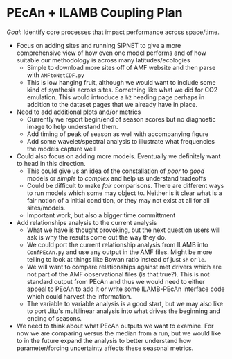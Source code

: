# PEcAn + ILAMB Coupling Plan

*Goal*: Identify core processes that impact performance across space/time.

* Focus on adding sites and running SIPNET to give a more  comprehensive view of how even one model performs and of how  suitable our methodology is across many latitudes/ecologies
  - Simple to download more sites off of AMF website and then parse with `AMFtoNetCDF.py`
  - This is low hanging fruit, although we would want to include some kind of synthesis across sites. Something like what we did for CO2 emulation. This would introduce a `h2` heading page perhaps in addition to the dataset pages that we already have in place.
* Need to add additional plots and/or metrics
  - Currently we report begin/end of season scores but no diagnostic image to help understand them.
  - Add timing of peak of season as well with accompanying figure
  - Add some wavelet/spectral analysis to illustrate what frequencies the models capture well
* Could also focus on adding more models. Eventually we definitely  want to head in this direction.
  - This could give us an idea of the constallation of *poor* to *good* models or *simple* to *complex* and help us understand tradeoffs
  - Could be difficult to make *fair* comparisons. There are different ways to run models which some may object to. Neither is it clear what is a fair notion of a initial condition, or they may not exist at all for all sites/models.
  - Important work, but also a bigger time committment
* Add relationships analysis to the current analysis
  - What we have is thought provoking, but the next question users will ask is why the results come out the way they do.
  - We could port the current relationship analysis from ILAMB into `ConfPEcAn.py` and use any output in the AMF files. Might be more telling to look at things like Bowan ratio instead of just `sh` or `le`.
  - We will want to compare relationships against met drivers which are not part of the AMF observational files (is that true?). This is not standard output from PEcAn and thus we would need to either appeal to PEcAn to add it or write some ILAMB-PEcAn interface code which could harvest the information.
  - The variable to variable analysis is a good start, but we may also like to port Jitu's multilinear analysis into what drives the beginning and ending of seasons.
* We need to think about what PEcAn outputs we want to examine. For now we are comparing versus the median from a run, but we would like to in the future expand the analysis to better understand how parameter/forcing uncertainty affects these seasonal metrics.
